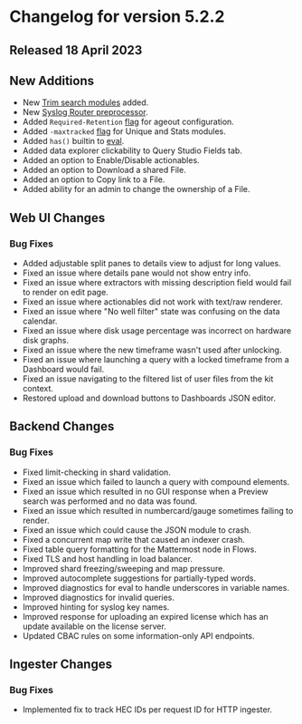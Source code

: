 # Changelog for version 5.2.2

## Released 18 April 2023

## New Additions

* New [Trim search modules](/search/trim/trim) added.
* New [Syslog Router preprocessor](/ingesters/preprocessors/syslogrouter).
* Added `Required-Retention` <a href="/configuration/ageout.html#forcing-a-required-retention-period">flag</a> for ageout configuration.
* Added `-maxtracked` <a href="/search/stats/stats.html#the-maxtracked-flag">flag</a> for Unique and Stats modules.
* Added `has()` builtin to [eval](/search/eval/eval). 
* Added data explorer clickability to Query Studio Fields tab.
* Added an option to Enable/Disable actionables.
* Added an option to Download a shared File.
* Added an option to Copy link to a File.
* Added ability for an admin to change the ownership of a File.


## Web UI Changes

### Bug Fixes

* Added adjustable split panes to details view to adjust for long values.
* Fixed an issue where details pane would not show entry info.
* Fixed an issue where extractors with missing description field would fail to render on edit page.
* Fixed an issue where actionables did not work with text/raw renderer.
* Fixed an issue where "No well filter" state was confusing on the data calendar.
* Fixed an issue where disk usage percentage was incorrect on hardware disk graphs.
* Fixed an issue where the new timeframe wasn't used after unlocking.
* Fixed an issue where launching a query with a locked timeframe from a Dashboard would fail.
* Fixed an issue navigating to the filtered list of user files from the kit context.
* Restored upload and download buttons to Dashboards JSON editor.


## Backend Changes

### Bug Fixes

* Fixed limit-checking in shard validation.
* Fixed an issue which failed to launch a query with compound elements.
* Fixed an issue which resulted in no GUI response when a Preview search was performed and no data was found.
* Fixed an issue which resulted in numbercard/gauge sometimes failing to render.
* Fixed an issue which could cause the JSON module to crash.
* Fixed a concurrent map write that caused an indexer crash.
* Fixed table query formatting for the Mattermost node in Flows.
* Fixed TLS and host handling in load balancer.
* Improved shard freezing/sweeping and map pressure.
* Improved autocomplete suggestions for partially-typed words.
* Improved diagnostics for eval to handle underscores in variable names.
* Improved diagnostics for invalid queries. 
* Improved hinting for syslog key names.
* Improved response for uploading an expired license which has an update available on the license server.
* Updated CBAC rules on some information-only API endpoints.

## Ingester Changes

### Bug Fixes

* Implemented fix to track HEC IDs per request ID for HTTP ingester.

